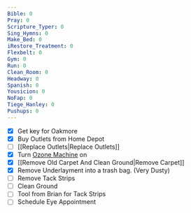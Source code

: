 ```yaml
---
Bible: 0
Pray: 0
Scripture_Typer: 0
Sing_Hymns: 0
Make_Bed: 0
iRestore_Treatment: 0
Flexbelt: 0
Gym: 0
Run: 0
Clean_Room: 0
Headway: 0
Spanish: 0
Yousicion: 0
NoFap: 0
Tiege_Hanley: 0
Pushups: 0
---
```


- [x] Get key for Oakmore
- [x] Buy Outlets from Home Depot
- [ ] [[Replace Outlets|Replace Outlets]]
- [x] Turn [Ozone Machine](https://www.amazon.com/s?k=ozone+machine+for+house&hvadid=557326354766&hvdev=c&hvlocphy=9026850&hvnetw=g&hvqmt=e&hvrand=3435081908803220206&hvtargid=kwd-392011699561&hydadcr=8350_13469687&tag=googhydr-20&ref=pd_sl_21sfittkpq_e) on
- [x] [[Remove Old Carpet And Clean Ground|Remove Carpet]]
- [x] Remove Underlayment into a trash bag. (Very Dusty)
- [ ] Remove Tack Strips
- [ ] Clean Ground
- [ ] Tool from Brian for Tack Strips
- [ ] Schedule Eye Appointment